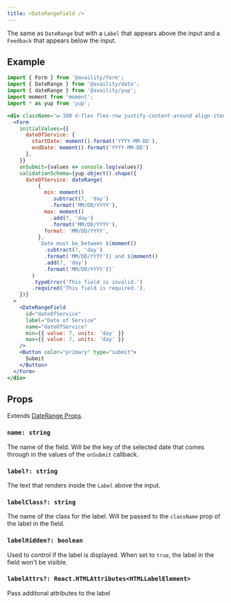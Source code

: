 ```yaml
---
title: <DateRangeField />
---
```


The same as `DateRange` but with a `Label` that appears above the input and a `Feedback` that appears below the input.

## Example

```jsx live=true viewCode=true
import { Form } from '@availity/form';
import { DateRange } from '@availity/date';
import { dateRange } from '@availity/yup';
import moment from 'moment';
import * as yup from 'yup';

<div className="w-100 d-flex flex-row justify-content-around align-items-center">
  <Form
    initialValues={{
      dateOfService: {
        startDate: moment().format('YYYY-MM-DD'),
        endDate: moment().format('YYYY-MM-DD')
      },
    }}
    onSubmit={values => console.log(values)}
    validationSchema={yup.object().shape({
      dateOfService: dateRange(
          {
            min: moment()
              .subtract(7, 'day')
              .format('MM/DD/YYYY'),
            max: moment()
              .add(7, 'day')
              .format('MM/DD/YYYY'),
            format: 'MM/DD/YYYY',
          },
          `Date must be between ${moment()
            .subtract(7, 'day')
            .format('MM/DD/YYYY')} and ${moment()
            .add(7, 'day')
            .format('MM/DD/YYYY')}`
        )
        .typeError('This field is invalid.')
        .required('This field is required.'),
    })}
  >
    <DateRangeField
      id="dateOfService"
      label="Date of Service"
      name="dateOfService"
      min={{ value: 7, units: 'day' }}
      max={{ value: 7, units: 'day' }}
    />
    <Button color="primary" type="submit">
      Submit
    </Button>
  </Form>
</div>
```

## Props

Extends [DateRange Props](/form/date/components/date-range/#props).

### `name: string`

The name of the field. Will be the key of the selected date that comes through in the values of the `onSubmit` callback.

### `label?: string`

The text that renders inside the `Label` above the input.

### `labelClass?: string`
The name of the class for the label. Will be passed to the `className` prop of the label in the field.

### `labelHidden?: boolean`
Used to control if the label is displayed. When set to `true`, the label in the field won't be visible.

### `labelAttrs?: React.HTMLAttributes<HTMLLabelElement>`
Pass additonal attributes to the label
